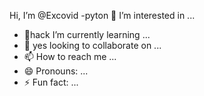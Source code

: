   Hi, I’m @Excovid
-pyton 👀 I’m interested in ...
- 🌱hack I’m currently learning ...
- 💞️ yes looking to collaborate on ...
- 📫 How to reach me ...
- 😄 Pronouns: ...
- ⚡ Fun fact: ...

<!---
Excovid/Excovid is a ✨ special ✨ repository because its `README.md` (this file) appears on your GitHub profile.
You can click the Preview link to take a look at your changes.
--->
